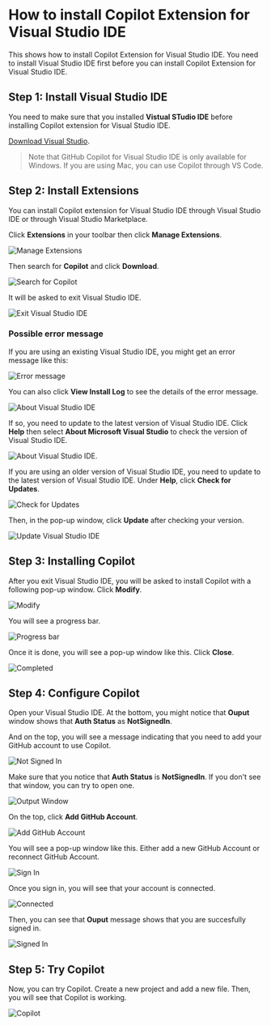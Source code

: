 # How to install Copilot Extension for Visual Studio IDE

This shows how to install Copilot Extension for Visual Studio IDE. You need to install Visual Studio IDE first before you can install Copilot Extension for Visual Studio IDE.

## Step 1: Install Visual Studio IDE

You need to make sure that you installed **Vistual STudio IDE** before installing Copilot extension for Visual Studio IDE.

[Download Visual Studio](https://visualstudio.microsoft.com/downloads/).

> Note that GitHub Copilot for Visual Studio IDE is only available for Windows. If you are using Mac, you can use Copilot through VS Code.

## Step 2: Install Extensions

You can install Copilot extension for Visual Studio IDE through Visual Studio IDE or through Visual Studio Marketplace.

Click **Extensions** in your toolbar then click **Manage Extensions**.

![Manage Extensions](./images/0_ManageExtension.jpg)

Then search for **Copilot** and click **Download**.

![Search for Copilot](./images/1_SearchCopilot.jpg)

It will be asked to exit Visual Studio IDE.

![Exit Visual Studio IDE](./images/2_ExitVS.jpg)

### Possible error message

If you are using an existing Visual Studio IDE, you might get an error message like this:

![Error message](./images/3_PossibleError.jpg)

You can also click **View Install Log** to see the details of the error message. 

![About Visual Studio IDE](./images/4_ErrorLogjpg)

If so, you need to update to the latest version of Visual Studio IDE. Click **Help** then select **About Microsoft Visual Studio** to check the version of Visual Studio IDE.

![About Visual Studio IDE](./images/5_AboutVS.jpg).

If you are using an older version of Visual Studio IDE, you need to update to the latest version of Visual Studio IDE. Under **Help**, click **Check for Updates**.

![Check for Updates](./images/6_CheckForUpdate.jpg)

Then, in the pop-up window, click **Update** after checking your version.

![Update Visual Studio IDE](./images/7_Update.jpg)


## Step 3: Installing Copilot

After you exit Visual Studio IDE, you will be asked to install Copilot with a following pop-up window. Click **Modify**.

![Modify](./images/8_StartInstall.jpg)

You will see a progress bar.

![Progress bar](./images/9_InstallProgress.jpg)

Once it is done, you will see a pop-up window like this. Click **Close**.

![Completed](./images/10_InstallDone.jpg)

## Step 4: Configure Copilot

Open your Visual Studio IDE. At the bottom, you might notice that **Ouput** window shows that **Auth Status** as **NotSignedIn**.

And on the top, you will see a message indicating that you need to add your GitHub account to use Copilot.

![Not Signed In](./images/11_VSCode.jpg)

Make sure that you notice that **Auth Status** is **NotSignedIn**. If you don't see that window, you can try to open one.

![Output Window](./images/12_NotInstalled.jpg)

On the top, click **Add GitHub Account**.

![Add GitHub Account](./images/13_AddAccount.jpg)

You will see a pop-up window like this. Either add a new GitHub Account or reconnect GitHub Account.

![Sign In](./images/14_SigIn.jpg)

Once you sign in, you will see that your account is connected.

![Connected](./images/15_AccountAdded.jpg)

Then, you can see that **Ouput** message shows that you are succesfully signed in.

![Signed In](./images/16_Success.jpg)

## Step 5: Try Copilot

Now, you can try Copilot. Create a new project and add a new file. Then, you will see that Copilot is working.

![Copilot](./images/17_Copilot.jpg)